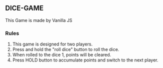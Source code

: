 ## DICE-GAME
This Game is made by Vanilla JS
### Rules
1. This game is designed for two players. 
2. Press and hold the "roll dice" button to roll the dice.
3. When rolled to the dice 1, points will be cleared.
4. Press HOLD button to accumulate points and switch to the next player.
